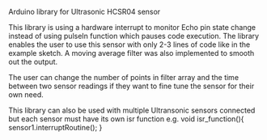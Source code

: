Arduino library for Ultrasonic HCSR04 sensor

This library is using a hardware interrupt to monitor Echo pin state change instead of using pulseIn function which pauses code execution. The library enables the user to use this sensor with only 2-3 lines of code like in the example sketch. A moving average filter was also implemented to smooth out the output. 

The user can change the number of points in filter array and the time between two sensor readings if they want to fine tune the sensor for their own need.


This library can also be used with multiple Ultransonic sensors connected but each sensor must have its own isr function e.g.
void isr_function(){
  sensor1.interruptRoutine();
}
